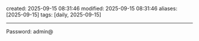 created: 2025-09-15 08:31:46
modified: 2025-09-15 08:31:46
aliases: [2025-09-15]
tags: [daily, 2025-09-15]

---
Password: admin@





















